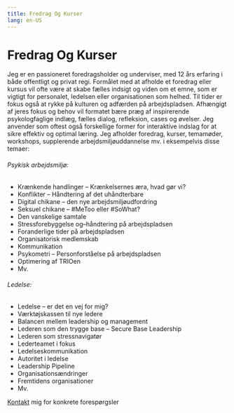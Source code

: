 ```yaml
---
title: Fredrag Og Kurser
lang: en-US
---
```


# Fredrag Og Kurser

Jeg er en passioneret foredragsholder og underviser, med 12 års erfaring i både offentligt og privat regi. 
Formålet med at afholde et foredrag eller kursus vil ofte være at skabe fælles indsigt og viden om et emne, som er vigtigt for personalet, ledelsen eller organisationen som helhed. Til tider er fokus også at rykke på kulturen og adfærden på arbejdspladsen. Afhængigt af jeres fokus og behov vil formatet bære præg af inspirerende psykologfaglige indlæg, fælles dialog, refleksion, cases og øvelser. Jeg anvender som oftest også forskellige former for interaktive indslag for at sikre effektiv og optimal læring. Jeg afholder foredrag, kurser, temamøder, workshops, supplerende arbejdsmiljøuddannelse mv. i eksempelvis disse temaer: 

###### Psykisk arbejdsmiljø:
- Krænkende handlinger – Krænkelsernes æra, hvad gør vi?
- Konflikter – Håndtering af det uhåndterbare
- Digital chikane – den nye arbejdsmiljøudfordring
- Seksuel chikane – #MeToo eller #SoWhat? 
- Den vanskelige samtale
- Stressforebyggelse og–håndtering på arbejdspladsen
- Foranderlige tider på arbejdspladsen
- Organisatorisk medlemskab
- Kommunikation
- Psykometri – Personforståelse på arbejdspladsen
- Optimering af TRIOen
- Mv.

###### Ledelse:
- Ledelse – er det en vej for mig?
- Værktøjskassen til nye ledere
- Balancen mellem leadership og management
- Lederen som den trygge base – Secure Base Leadership
- Lederen som stressnavigatør
- Lederteamet i fokus
- Ledelseskommunikation
- Autoritet i ledelse
- Leadership Pipeline
- Organisationsændringer
- Fremtidens organisationer
- Mv.

[Kontakt](/kontakt.html) mig for konkrete forespørgsler